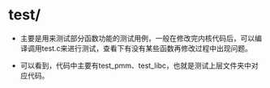 
# test/

- 主要是用来测试部分函数功能的测试用例，一般在修改完内核代码后，可以编译调用test.c来进行测试，查看下有没有某些函数再修改过程中出现问题。

- 可以看到，代码中主要有test_pmm、test_libc，也就是测试上层文件夹中对应代码。

